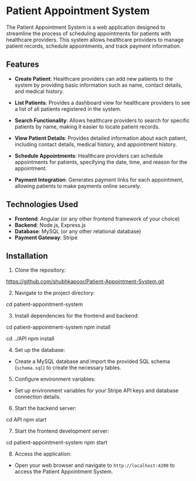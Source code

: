 # Patient Appointment System

The Patient Appointment System is a web application designed to streamline the process of scheduling appointments for patients with healthcare providers. This system allows healthcare providers to manage patient records, schedule appointments, and track payment information.

## Features

- **Create Patient**: Healthcare providers can add new patients to the system by providing basic information such as name, contact details, and medical history.

- **List Patients**: Provides a dashboard view for healthcare providers to see a list of all patients registered in the system.

- **Search Functionality**: Allows healthcare providers to search for specific patients by name, making it easier to locate patient records.

- **View Patient Details**: Provides detailed information about each patient, including contact details, medical history, and appointment history.

- **Schedule Appointments**: Healthcare providers can schedule appointments for patients, specifying the date, time, and reason for the appointment.

- **Payment Integration**: Generates payment links for each appointment, allowing patients to make payments online securely.

## Technologies Used

- **Frontend**: Angular (or any other frontend framework of your choice)
- **Backend**: Node.js, Express.js
- **Database**: MySQL (or any other relational database)
- **Payment Gateway**: Stripe

## Installation

1. Clone the repository:

https://github.com/shubhkapoor/Patient-Appointment-System.git

2. Navigate to the project directory:

cd patient-appointment-system

3. Install dependencies for the frontend and backend:

cd patient-appointment-system
npm install

cd ../API
npm install

4. Set up the database:

- Create a MySQL database and import the provided SQL schema (`schema.sql`) to create the necessary tables.

5. Configure environment variables:

- Set up environment variables for your Stripe API keys and database connection details.

6. Start the backend server:

cd API
npm start

7. Start the frontend development server:

cd patient-appointment-system
npm start

8. Access the application:

- Open your web browser and navigate to `http://localhost:4200` to access the Patient Appointment System.
